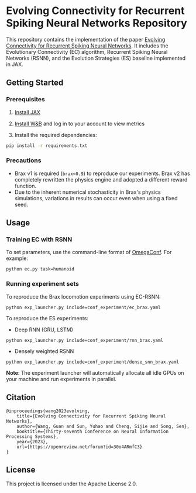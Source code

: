 # Evolving Connectivity for Recurrent Spiking Neural Networks Repository

This repository contains the implementation of the paper [Evolving Connectivity for Recurrent Spiking Neural Networks](https://arxiv.org/abs/2305.17650). It includes the Evolutionary Connectivity (EC) algorithm, Recurrent Spiking Neural Networks (RSNN), and the Evolution Strategies (ES) baseline implemented in JAX.

## Getting Started

### Prerequisites

1. [Install JAX](https://github.com/google/jax#installation)

2. [Install W&B](https://github.com/wandb/wandb) and log in to your account to view metrics

3. Install the required dependencies:

```bash
pip install -r requirements.txt
```

### Precautions

- Brax v1 is required (`brax<0.9`) to reproduce our experiments. Brax v2 has completely rewritten the physics engine and adopted a different reward function.
- Due to the inherent numerical stochasticity in Brax's physics simulations, variations in results can occur even when using a fixed seed.

## Usage

### Training EC with RSNN

To set parameters, use the command-line format of [OmegaConf](https://omegaconf.readthedocs.io/en/2.3_branch/usage.html#id15). For example:

```
python ec.py task=humanoid
```

### Running experiment sets

To reproduce the Brax locomotion experiments using EC-RSNN:

```
python exp_launcher.py include=conf_experiment/ec_brax.yaml
```

To reproduce the ES experiments:

- Deep RNN (GRU, LSTM)

```
python exp_launcher.py include=conf_experiment/rnn_brax.yaml
```

- Densely weighted RSNN

```
python exp_launcher.py include=conf_experiment/dense_snn_brax.yaml
```

**Note**: The experiment launcher will automatically allocate all idle GPUs on your machine and run experiments in parallel.

## Citation

```
@inproceedings{wang2023evolving,
    title={Evolving Connectivity for Recurrent Spiking Neural Networks},
    author={Wang, Guan and Sun, Yuhao and Cheng, Sijie and Song, Sen},
    booktitle={Thirty-seventh Conference on Neural Information Processing Systems},
    year={2023},
    url={https://openreview.net/forum?id=30o4ARmfC3}
}
```

## License

This project is licensed under the Apache License 2.0.
